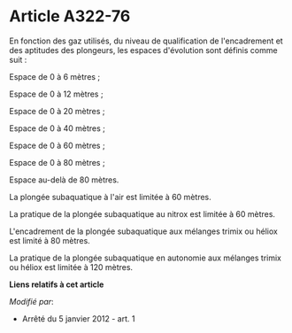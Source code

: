 # Article A322-76

En fonction des gaz utilisés, du niveau de qualification de l'encadrement et des aptitudes des plongeurs, les espaces
d'évolution sont définis comme suit : 

Espace de 0 à 6 mètres ; 

Espace de 0 à 12 mètres ; 

Espace de 0 à 20 mètres ; 

Espace de 0 à 40 mètres ; 

Espace de 0 à 60 mètres ; 

Espace de 0 à 80 mètres ; 

Espace au-delà de 80 mètres. 

La plongée subaquatique à l'air est limitée à 60 mètres. 

La pratique de la plongée subaquatique au nitrox est limitée à 60 mètres. 

L'encadrement de la plongée subaquatique aux mélanges trimix ou héliox est limité à 80 mètres. 

La pratique de la plongée subaquatique en autonomie aux mélanges trimix ou héliox est limitée à 120 mètres.

**Liens relatifs à cet article**

_Modifié par_:

  - Arrêté du 5 janvier 2012 - art. 1
